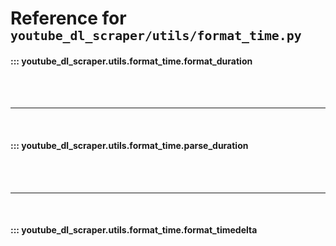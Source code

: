 # Reference for <small>`youtube_dl_scraper/utils/format_time.py`</small>


#### ::: youtube_dl_scraper.utils.format_time.format_duration
<!--    options:
        show_root_heading: false-->

<br><br><hr><br>

#### ::: youtube_dl_scraper.utils.format_time.parse_duration
<!--    options:
        show_root_heading: false-->

<br><br><hr><br>

#### ::: youtube_dl_scraper.utils.format_time.format_timedelta
<!--    options:
        show_root_heading: false-->

<br><br>
